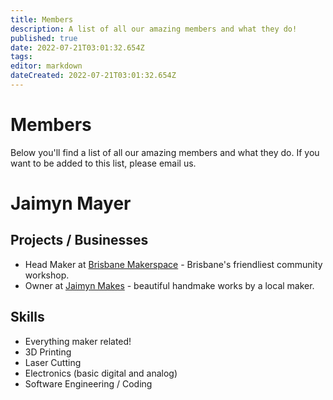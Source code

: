 ```yaml
---
title: Members
description: A list of all our amazing members and what they do!
published: true
date: 2022-07-21T03:01:32.654Z
tags: 
editor: markdown
dateCreated: 2022-07-21T03:01:32.654Z
---
```


# Members
Below you'll find a list of all our amazing members and what they do. If you want to be added to this list, please email us.

# Jaimyn Mayer
## Projects / Businesses
* Head Maker at [Brisbane Makerspace](https://brisbanemaker.space) - Brisbane's friendliest community workshop.
* Owner at [Jaimyn Makes](https://jaimynmakes.au) - beautiful handmake works by a local maker.

## Skills
* Everything maker related!
* 3D Printing
* Laser Cutting
* Electronics (basic digital and analog)
* Software Engineering / Coding
